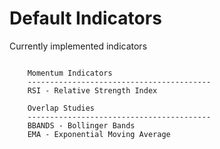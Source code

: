 # Default Indicators

Currently implemented indicators


```
 
    Momentum Indicators
    -----------------------------------------
    RSI - Relative Strength Index
    
    Overlap Studies
    -----------------------------------------
    BBANDS - Bollinger Bands
    EMA - Exponential Moving Average
    
```

